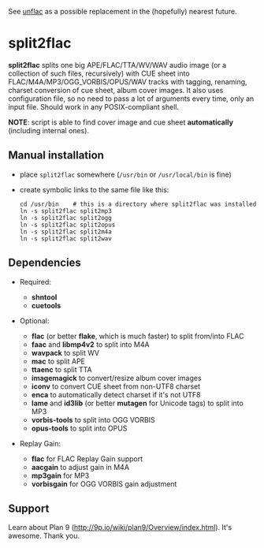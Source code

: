 See [unflac](https://github.com/ftrvxmtrx/unflac) as a possible replacement
in the (hopefully) nearest future.

split2flac
==========

**split2flac** splits one big APE/FLAC/TTA/WV/WAV audio image (or a collection of such files, recursively) with CUE sheet
into FLAC/M4A/MP3/OGG_VORBIS/OPUS/WAV tracks with tagging, renaming, charset conversion of cue sheet, album cover images.
It also uses configuration file, so no need to pass a lot of arguments every time, only an input file.
Should work in any POSIX-compliant shell.

**NOTE**: script is able to find cover image and cue sheet **automatically** (including internal ones).

Manual installation
-------------------

  * place ``split2flac`` somewhere (``/usr/bin`` or ``/usr/local/bin`` is fine)
  * create symbolic links to the same file like this:

        cd /usr/bin    # this is a directory where split2flac was installed
        ln -s split2flac split2mp3
        ln -s split2flac split2ogg
        ln -s split2flac split2opus
        ln -s split2flac split2m4a
        ln -s split2flac split2wav

Dependencies
------------

  * Required:
    * **shntool**
    * **cuetools**

  * Optional:
    * **flac** (or better **flake**, which is much faster) to split from/into FLAC
    * **faac** and **libmp4v2** to split into M4A
    * **wavpack** to split WV
    * **mac** to split APE
    * **ttaenc** to split TTA
    * **imagemagick** to convert/resize album cover images
    * **iconv** to convert CUE sheet from non-UTF8 charset
    * **enca** to automatically detect charset if it's not UTF8
    * **lame** and **id3lib** (or better **mutagen** for Unicode tags) to split into MP3
    * **vorbis-tools** to split into OGG VORBIS
    * **opus-tools** to split into OPUS

  * Replay Gain:
    * **flac** for FLAC Replay Gain support
    * **aacgain** to adjust gain in M4A
    * **mp3gain** for MP3
    * **vorbisgain** for OGG VORBIS gain adjustment

Support
-------

Learn about Plan 9 (http://9p.io/wiki/plan9/Overview/index.html). It's awesome.
Thank you.
